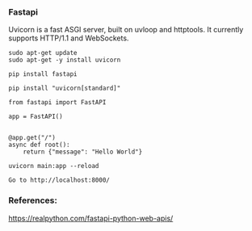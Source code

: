 ### Fastapi 

Uvicorn is a fast ASGI server, built on uvloop and httptools. It currently supports HTTP/1.1 and WebSockets.

```
sudo apt-get update
sudo apt-get -y install uvicorn
```

```
pip install fastapi
```

```
pip install "uvicorn[standard]"
```

```
from fastapi import FastAPI

app = FastAPI()


@app.get("/")
async def root():
    return {"message": "Hello World"}
```

```
uvicorn main:app --reload
```

```
Go to http://localhost:8000/
```

### References:

https://realpython.com/fastapi-python-web-apis/



